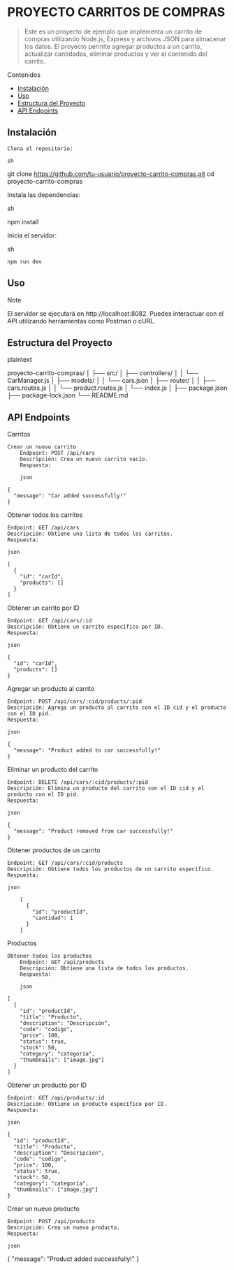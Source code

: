 # PROYECTO CARRITOS DE COMPRAS

> Este es un proyecto de ejemplo que implementa un carrito de compras utilizando Node.js, Express y archivos JSON para almacenar los datos. El proyecto permite agregar productos a un carrito, actualizar cantidades, eliminar productos y ver el contenido del carrito.

Contenidos

  
- [Instalación](#Instalación)
- [Uso](#uso)
- [Estructura del Proyecto](#estructura-del-proyecto)
- [API Endpoints](#api-endpoints)

## Instalación

    Clona el repositorio:

    sh

git clone https://github.com/tu-usuario/proyecto-carrito-compras.git
cd proyecto-carrito-compras

Instala las dependencias:

sh

npm install

Inicia el servidor:

sh

    npm run dev

## Uso
> [!NOTE]
> El servidor se ejecutará en http://localhost:8082. Puedes interactuar con el API utilizando herramientas como Postman o cURL.
## Estructura del Proyecto

plaintext

proyecto-carrito-compras/
│
├── src/
│   ├── controllers/
│   │   └── CarManager.js
│   ├── models/
│   │   └── cars.json
│   ├── router/
│   │   ├── cars.routes.js
│   │   └── product.routes.js
│   └── index.js
│
├── package.json
├── package-lock.json
└── README.md


## API Endpoints
Carritos

    Crear un nuevo carrito
        Endpoint: POST /api/cars
        Descripción: Crea un nuevo carrito vacío.
        Respuesta:

        json

    {
      "message": "Car added successfully!"
    }

Obtener todos los carritos

    Endpoint: GET /api/cars
    Descripción: Obtiene una lista de todos los carritos.
    Respuesta:

    json

    [
      {
        "id": "carId",
        "products": []
      }
    ]

Obtener un carrito por ID

    Endpoint: GET /api/cars/:id
    Descripción: Obtiene un carrito específico por ID.
    Respuesta:

    json

    {
      "id": "carId",
      "products": []
    }

Agregar un producto al carrito

    Endpoint: POST /api/cars/:cid/products/:pid
    Descripción: Agrega un producto al carrito con el ID cid y el producto con el ID pid.
    Respuesta:

    json

    {
      "message": "Product added to car successfully!"
    }

Eliminar un producto del carrito

    Endpoint: DELETE /api/cars/:cid/products/:pid
    Descripción: Elimina un producto del carrito con el ID cid y el producto con el ID pid.
    Respuesta:

    json

    {
      "message": "Product removed from car successfully!"
    }

Obtener productos de un carrito

    Endpoint: GET /api/cars/:cid/products
    Descripción: Obtiene todos los productos de un carrito específico.
    Respuesta:

    json

        [
          {
            "id": "productId",
            "cantidad": 1
          }
        ]

Productos

    Obtener todos los productos
        Endpoint: GET /api/products
        Descripción: Obtiene una lista de todos los productos.
        Respuesta:

        json

    [
      {
        "id": "productId",
        "title": "Producto",
        "description": "Descripción",
        "code": "codigo",
        "price": 100,
        "status": true,
        "stock": 50,
        "category": "categoría",
        "thumbnails": ["image.jpg"]
      }
    ]

Obtener un producto por ID

    Endpoint: GET /api/products/:id
    Descripción: Obtiene un producto específico por ID.
    Respuesta:

    json

    {
      "id": "productId",
      "title": "Producto",
      "description": "Descripción",
      "code": "codigo",
      "price": 100,
      "status": true,
      "stock": 50,
      "category": "categoría",
      "thumbnails": ["image.jpg"]
    }

Crear un nuevo producto

    Endpoint: POST /api/products
    Descripción: Crea un nuevo producto.
    Respuesta:

    json

{
  "message": "Product added successfully!"
}

